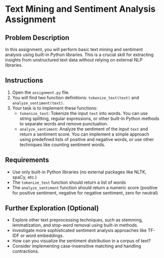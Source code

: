 
# Text Mining and Sentiment Analysis Assignment

## Problem Description

In this assignment, you will perform basic text mining and sentiment analysis using built-in Python libraries. This is a crucial skill for extracting insights from unstructured text data without relying on external NLP libraries.

## Instructions

1.  Open the `assignment.py` file.
2.  You will find two function definitions: `tokenize_text(text)` and `analyze_sentiment(text)`.
3.  Your task is to implement these functions:
    *   `tokenize_text`: Tokenize the input `text` into words. You can use string splitting, regular expressions, or other built-in Python methods to separate words and remove punctuation.
    *   `analyze_sentiment`: Analyze the sentiment of the input `text` and return a sentiment score. You can implement a simple approach using predefined lists of positive and negative words, or use other techniques like counting sentiment words.

## Requirements

- Use only built-in Python libraries (no external packages like NLTK, spaCy, etc.)
- The `tokenize_text` function should return a list of words
- The `analyze_sentiment` function should return a numeric score (positive for positive sentiment, negative for negative sentiment, zero for neutral)

## Further Exploration (Optional)

*   Explore other text preprocessing techniques, such as stemming, lemmatization, and stop-word removal using built-in methods.
*   Investigate more sophisticated sentiment analysis approaches like TF-IDF or word embeddings.
*   How can you visualize the sentiment distribution in a corpus of text?
*   Consider implementing case-insensitive matching and handling contractions.
